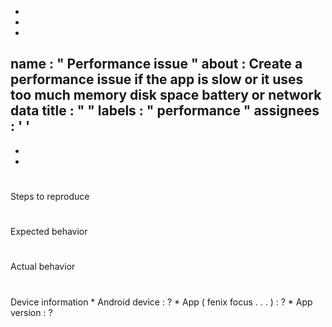 -
-
-
name
:
"
Performance
issue
"
about
:
Create
a
performance
issue
if
the
app
is
slow
or
it
uses
too
much
memory
disk
space
battery
or
network
data
title
:
"
"
labels
:
"
performance
"
assignees
:
'
'
-
-
-
#
#
Steps
to
reproduce
#
#
#
Expected
behavior
#
#
#
Actual
behavior
#
#
#
Device
information
*
Android
device
:
?
*
App
(
fenix
focus
.
.
.
)
:
?
*
App
version
:
?
